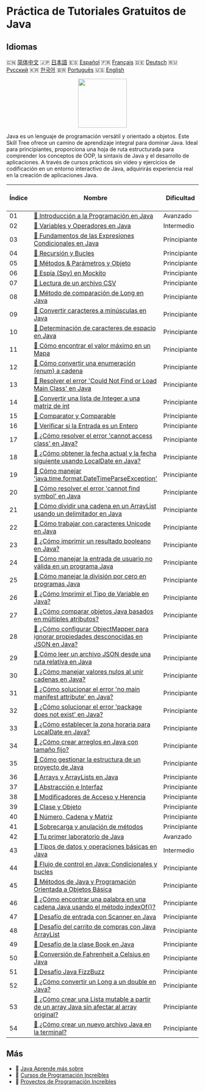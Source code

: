 # Práctica de Tutoriales Gratuitos de Java

## Idiomas

🇨🇳 [简体中文](README_zh.md) 🇯🇵 [日本語](README_ja.md) 🇪🇸 [Español](README_es.md) 🇫🇷 [Français](README_fr.md) 🇩🇪 [Deutsch](README_de.md) 🇷🇺 [Русский](README_ru.md) 🇰🇷 [한국어](README_ko.md) 🇧🇷 [Português](README_pt.md) 🇺🇸 [English](README.md) 

<div align="center">
<img width="128px" src="https://file.labex.io/path/vBtgM8cNsQFn.png">
</div>

Java es un lenguaje de programación versátil y orientado a objetos. Este Skill Tree ofrece un camino de aprendizaje integral para dominar Java. Ideal para principiantes, proporciona una hoja de ruta estructurada para comprender los conceptos de OOP, la sintaxis de Java y el desarrollo de aplicaciones. A través de cursos prácticos sin video y ejercicios de codificación en un entorno interactivo de Java, adquirirás experiencia real en la creación de aplicaciones Java.

|   Índice | Nombre                                                                                                                                                                                                                     | Dificultad   | Enlace del Tutorial                                                                                                                      |
|----------|----------------------------------------------------------------------------------------------------------------------------------------------------------------------------------------------------------------------------|--------------|------------------------------------------------------------------------------------------------------------------------------------------|
|       01 | [📖 Introducción a la Programación en Java](https://labex.io/es/tutorials/java-introduction-to-java-programming-178546)                                                                                                    | Avanzado     | [🔗 View](https://labex.io/es/tutorials/java-introduction-to-java-programming-178546)                                                    |
|       02 | [📖 Variables y Operadores en Java](https://labex.io/es/tutorials/java-variables-and-operators-in-java-178553)                                                                                                             | Intermedio   | [🔗 View](https://labex.io/es/tutorials/java-variables-and-operators-in-java-178553)                                                     |
|       03 | [📖 Fundamentos de las Expresiones Condicionales en Java](https://labex.io/es/tutorials/java-java-conditional-expressions-fundamentals-178545)                                                                             | Principiante | [🔗 View](https://labex.io/es/tutorials/java-java-conditional-expressions-fundamentals-178545)                                           |
|       04 | [📖 Recursión y Bucles](https://labex.io/es/tutorials/java-recursion-and-loops-178552)                                                                                                                                     | Principiante | [🔗 View](https://labex.io/es/tutorials/java-recursion-and-loops-178552)                                                                 |
|       05 | [📖 Métodos & Parámetros y Objeto](https://labex.io/es/tutorials/java-methods-parameters-and-object-178547)                                                                                                                | Principiante | [🔗 View](https://labex.io/es/tutorials/java-methods-parameters-and-object-178547)                                                       |
|       06 | [📖 Espía (Spy) en Mockito](https://labex.io/es/tutorials/java-spy-in-mockito-117989)                                                                                                                                      | Principiante | [🔗 View](https://labex.io/es/tutorials/java-spy-in-mockito-117989)                                                                      |
|       07 | [📖 Lectura de un archivo CSV](https://labex.io/es/tutorials/java-reading-a-csv-file-117982)                                                                                                                               | Principiante | [🔗 View](https://labex.io/es/tutorials/java-reading-a-csv-file-117982)                                                                  |
|       08 | [📖 Método de comparación de Long en Java](https://labex.io/es/tutorials/java-java-long-compare-method-117868)                                                                                                             | Principiante | [🔗 View](https://labex.io/es/tutorials/java-java-long-compare-method-117868)                                                            |
|       09 | [📖 Convertir caracteres a minúsculas en Java](https://labex.io/es/tutorials/java-convert-character-to-lowercase-in-java-117580)                                                                                           | Principiante | [🔗 View](https://labex.io/es/tutorials/java-convert-character-to-lowercase-in-java-117580)                                              |
|       10 | [📖 Determinación de caracteres de espacio en Java](https://labex.io/es/tutorials/java-determining-space-characters-in-java-117547)                                                                                        | Principiante | [🔗 View](https://labex.io/es/tutorials/java-determining-space-characters-in-java-117547)                                                |
|       11 | [📖 Cómo encontrar el valor máximo en un Mapa](https://labex.io/es/tutorials/java-how-to-find-maximum-value-map-117436)                                                                                                    | Principiante | [🔗 View](https://labex.io/es/tutorials/java-how-to-find-maximum-value-map-117436)                                                       |
|       12 | [📖 Cómo convertir una enumeración (enum) a cadena](https://labex.io/es/tutorials/java-how-to-convert-enum-to-string-117421)                                                                                               | Principiante | [🔗 View](https://labex.io/es/tutorials/java-how-to-convert-enum-to-string-117421)                                                       |
|       13 | [📖 Resolver el error 'Could Not Find or Load Main Class' en Java](https://labex.io/es/tutorials/java-resolving-could-not-find-or-load-main-class-error-in-java-117401)                                                    | Principiante | [🔗 View](https://labex.io/es/tutorials/java-resolving-could-not-find-or-load-main-class-error-in-java-117401)                           |
|       14 | [📖 Convertir una lista de Integer a una matriz de int](https://labex.io/es/tutorials/java-convert-integer-list-to-int-array-117397)                                                                                       | Principiante | [🔗 View](https://labex.io/es/tutorials/java-convert-integer-list-to-int-array-117397)                                                   |
|       15 | [📖 Comparator y Comparable](https://labex.io/es/tutorials/java-comparator-and-comparable-117394)                                                                                                                          | Principiante | [🔗 View](https://labex.io/es/tutorials/java-comparator-and-comparable-117394)                                                           |
|       16 | [📖 Verificar si la Entrada es un Entero](https://labex.io/es/tutorials/java-check-if-input-is-integer-117391)                                                                                                             | Principiante | [🔗 View](https://labex.io/es/tutorials/java-check-if-input-is-integer-117391)                                                           |
|       17 | [📖 ¿Cómo resolver el error 'cannot access class' en Java?](https://labex.io/es/tutorials/java-how-to-resolve-cannot-access-class-error-417323)                                                                            | Principiante | [🔗 View](https://labex.io/es/tutorials/java-how-to-resolve-cannot-access-class-error-417323)                                            |
|       18 | [📖 ¿Cómo obtener la fecha actual y la fecha siguiente usando LocalDate en Java?](https://labex.io/es/tutorials/java-how-to-get-the-current-date-and-next-date-using-localdate-in-java-414036)                             | Principiante | [🔗 View](https://labex.io/es/tutorials/java-how-to-get-the-current-date-and-next-date-using-localdate-in-java-414036)                   |
|       19 | [📖 Cómo manejar 'java.time.format.DateTimeParseException'](https://labex.io/es/tutorials/java-how-to-handle-java-time-format-datetimeparseexception-417320)                                                               | Principiante | [🔗 View](https://labex.io/es/tutorials/java-how-to-handle-java-time-format-datetimeparseexception-417320)                               |
|       20 | [📖 Cómo resolver el error 'cannot find symbol' en Java](https://labex.io/es/tutorials/java-how-to-resolve-cannot-find-symbol-error-in-java-415709)                                                                        | Principiante | [🔗 View](https://labex.io/es/tutorials/java-how-to-resolve-cannot-find-symbol-error-in-java-415709)                                     |
|       21 | [📖 Cómo dividir una cadena en un ArrayList usando un delimitador en Java](https://labex.io/es/tutorials/java-how-to-split-a-string-into-an-arraylist-using-a-delimiter-in-java-415655)                                    | Principiante | [🔗 View](https://labex.io/es/tutorials/java-how-to-split-a-string-into-an-arraylist-using-a-delimiter-in-java-415655)                   |
|       22 | [📖 Cómo trabajar con caracteres Unicode en Java](https://labex.io/es/tutorials/java-how-to-work-with-unicode-characters-in-java-414959)                                                                                   | Principiante | [🔗 View](https://labex.io/es/tutorials/java-how-to-work-with-unicode-characters-in-java-414959)                                         |
|       23 | [📖 ¿Cómo imprimir un resultado booleano en Java?](https://labex.io/es/tutorials/java-how-to-print-a-java-boolean-result-414108)                                                                                           | Principiante | [🔗 View](https://labex.io/es/tutorials/java-how-to-print-a-java-boolean-result-414108)                                                  |
|       24 | [📖 Cómo manejar la entrada de usuario no válida en un programa Java](https://labex.io/es/tutorials/java-how-to-handle-invalid-user-input-in-a-java-program-414054)                                                        | Principiante | [🔗 View](https://labex.io/es/tutorials/java-how-to-handle-invalid-user-input-in-a-java-program-414054)                                  |
|       25 | [📖 Cómo manejar la división por cero en programas Java](https://labex.io/es/tutorials/java-how-to-handle-division-by-zero-in-java-programs-414047)                                                                        | Principiante | [🔗 View](https://labex.io/es/tutorials/java-how-to-handle-division-by-zero-in-java-programs-414047)                                     |
|       26 | [📖 ¿Cómo Imprimir el Tipo de Variable en Java?](https://labex.io/es/tutorials/java-how-to-print-variable-type-in-java-421459)                                                                                             | Principiante | [🔗 View](https://labex.io/es/tutorials/java-how-to-print-variable-type-in-java-421459)                                                  |
|       27 | [📖 ¿Cómo comparar objetos Java basados en múltiples atributos?](https://labex.io/es/tutorials/java-how-to-compare-java-objects-based-on-multiple-attributes-417392)                                                       | Principiante | [🔗 View](https://labex.io/es/tutorials/java-how-to-compare-java-objects-based-on-multiple-attributes-417392)                            |
|       28 | [📖 ¿Cómo configurar ObjectMapper para ignorar propiedades desconocidas en JSON en Java?](https://labex.io/es/tutorials/java-how-to-configure-objectmapper-to-ignore-unknown-properties-in-json-in-java-417583)            | Principiante | [🔗 View](https://labex.io/es/tutorials/java-how-to-configure-objectmapper-to-ignore-unknown-properties-in-json-in-java-417583)          |
|       29 | [📖 Cómo leer un archivo JSON desde una ruta relativa en Java](https://labex.io/es/tutorials/java-how-to-read-json-file-from-relative-path-in-java-417587)                                                                 | Principiante | [🔗 View](https://labex.io/es/tutorials/java-how-to-read-json-file-from-relative-path-in-java-417587)                                    |
|       30 | [📖 ¿Cómo manejar valores nulos al unir cadenas en Java?](https://labex.io/es/tutorials/java-how-to-handle-null-values-when-joining-java-strings-417590)                                                                   | Principiante | [🔗 View](https://labex.io/es/tutorials/java-how-to-handle-null-values-when-joining-java-strings-417590)                                 |
|       31 | [📖 ¿Cómo solucionar el error 'no main manifest attribute' en Java?](https://labex.io/es/tutorials/java-how-to-fix-no-main-manifest-attribute-error-in-java-417707)                                                        | Principiante | [🔗 View](https://labex.io/es/tutorials/java-how-to-fix-no-main-manifest-attribute-error-in-java-417707)                                 |
|       32 | [📖 ¿Cómo solucionar el error 'package does not exist' en Java?](https://labex.io/es/tutorials/java-how-to-fix-package-does-not-exist-error-in-java-417708)                                                                | Principiante | [🔗 View](https://labex.io/es/tutorials/java-how-to-fix-package-does-not-exist-error-in-java-417708)                                     |
|       33 | [📖 ¿Cómo establecer la zona horaria para LocalDate en Java?](https://labex.io/es/tutorials/java-how-to-set-time-zone-for-localdate-in-java-417752)                                                                        | Principiante | [🔗 View](https://labex.io/es/tutorials/java-how-to-set-time-zone-for-localdate-in-java-417752)                                          |
|       34 | [📖 ¿Cómo crear arreglos en Java con tamaño fijo?](https://labex.io/es/tutorials/java-how-to-create-java-arrays-with-fixed-size-418028)                                                                                    | Principiante | [🔗 View](https://labex.io/es/tutorials/java-how-to-create-java-arrays-with-fixed-size-418028)                                           |
|       35 | [📖 Cómo gestionar la estructura de un proyecto de Java](https://labex.io/es/tutorials/java-how-to-manage-java-project-structure-419476)                                                                                   | Principiante | [🔗 View](https://labex.io/es/tutorials/java-how-to-manage-java-project-structure-419476)                                                |
|       36 | [📖 Arrays y ArrayLists en Java](https://labex.io/es/tutorials/java-java-arrays-and-arraylists-413820)                                                                                                                     | Principiante | [🔗 View](https://labex.io/es/tutorials/java-java-arrays-and-arraylists-413820)                                                          |
|       37 | [📖 Abstracción e Interfaz](https://labex.io/es/tutorials/java-abstraction-and-interface-178542)                                                                                                                           | Principiante | [🔗 View](https://labex.io/es/tutorials/java-abstraction-and-interface-178542)                                                           |
|       38 | [📖 Modificadores de Acceso y Herencia](https://labex.io/es/tutorials/java-access-modifiers-and-inheritance-178543)                                                                                                        | Principiante | [🔗 View](https://labex.io/es/tutorials/java-access-modifiers-and-inheritance-178543)                                                    |
|       39 | [📖 Clase y Objeto](https://labex.io/es/tutorials/java-class-and-object-178544)                                                                                                                                            | Principiante | [🔗 View](https://labex.io/es/tutorials/java-class-and-object-178544)                                                                    |
|       40 | [📖 Número, Cadena y Matriz](https://labex.io/es/tutorials/java-number-string-and-array-178548)                                                                                                                            | Principiante | [🔗 View](https://labex.io/es/tutorials/java-number-string-and-array-178548)                                                             |
|       41 | [📖 Sobrecarga y anulación de métodos](https://labex.io/es/tutorials/java-overloading-and-overriding-178549)                                                                                                               | Principiante | [🔗 View](https://labex.io/es/tutorials/java-overloading-and-overriding-178549)                                                          |
|       42 | [📖 Tu primer laboratorio de Java](https://labex.io/es/tutorials/java-your-first-java-lab-411751)                                                                                                                          | Avanzado     | [🔗 View](https://labex.io/es/tutorials/java-your-first-java-lab-411751)                                                                 |
|       43 | [📖 Tipos de datos y operaciones básicas en Java](https://labex.io/es/tutorials/java-java-data-types-and-basic-operations-413744)                                                                                          | Intermedio   | [🔗 View](https://labex.io/es/tutorials/java-java-data-types-and-basic-operations-413744)                                                |
|       44 | [📖 Flujo de control en Java: Condicionales y bucles](https://labex.io/es/tutorials/java-java-control-flow-conditionals-and-loops-413751)                                                                                  | Principiante | [🔗 View](https://labex.io/es/tutorials/java-java-control-flow-conditionals-and-loops-413751)                                            |
|       45 | [📖 Métodos de Java y Programación Orientada a Objetos Básica](https://labex.io/es/tutorials/java-java-methods-and-basic-object-oriented-programming-413809)                                                               | Principiante | [🔗 View](https://labex.io/es/tutorials/java-java-methods-and-basic-object-oriented-programming-413809)                                  |
|       46 | [📖 ¿Cómo encontrar una palabra en una cadena Java usando el método indexOf()?](https://labex.io/es/tutorials/java-how-to-find-a-word-in-a-java-string-using-the-indexof-method-414025)                                    | Principiante | [🔗 View](https://labex.io/es/tutorials/java-how-to-find-a-word-in-a-java-string-using-the-indexof-method-414025)                        |
|       47 | [📖 Desafío de entrada con Scanner en Java](https://labex.io/es/tutorials/java-java-scanner-input-challenge-413835)                                                                                                        | Principiante | [🔗 View](https://labex.io/es/tutorials/java-java-scanner-input-challenge-413835)                                                        |
|       48 | [📖 Desafío del carrito de compras con Java ArrayList](https://labex.io/es/tutorials/java-java-arraylist-shopping-cart-challenge-413849)                                                                                   | Principiante | [🔗 View](https://labex.io/es/tutorials/java-java-arraylist-shopping-cart-challenge-413849)                                              |
|       49 | [📖 Desafío de la clase Book en Java](https://labex.io/es/tutorials/java-java-book-class-challenge-413850)                                                                                                                 | Principiante | [🔗 View](https://labex.io/es/tutorials/java-java-book-class-challenge-413850)                                                           |
|       50 | [📖 Conversión de Fahrenheit a Celsius en Java](https://labex.io/es/tutorials/java-java-fahrenheit-to-celsius-conversion-413851)                                                                                           | Principiante | [🔗 View](https://labex.io/es/tutorials/java-java-fahrenheit-to-celsius-conversion-413851)                                               |
|       51 | [📖 Desafío Java FizzBuzz](https://labex.io/es/tutorials/java-java-fizzbuzz-challenge-413852)                                                                                                                              | Principiante | [🔗 View](https://labex.io/es/tutorials/java-java-fizzbuzz-challenge-413852)                                                             |
|       52 | [📖 ¿Cómo convertir un Long a un double en Java?](https://labex.io/es/tutorials/java-how-to-convert-a-long-to-a-double-in-java-413969)                                                                                     | Principiante | [🔗 View](https://labex.io/es/tutorials/java-how-to-convert-a-long-to-a-double-in-java-413969)                                           |
|       53 | [📖 ¿Cómo crear una Lista mutable a partir de un array Java sin afectar al array original?](https://labex.io/es/tutorials/java-how-to-create-a-mutable-list-from-a-java-array-without-affecting-the-original-array-413983) | Principiante | [🔗 View](https://labex.io/es/tutorials/java-how-to-create-a-mutable-list-from-a-java-array-without-affecting-the-original-array-413983) |
|       54 | [📖 ¿Cómo crear un nuevo archivo Java en la terminal?](https://labex.io/es/tutorials/java-how-to-create-a-new-java-file-in-the-terminal-413984)                                                                            | Principiante | [🔗 View](https://labex.io/es/tutorials/java-how-to-create-a-new-java-file-in-the-terminal-413984)                                       |

## Más

- 🔗 [Java Aprende más sobre](https://labex.io/es/skilltrees/java)
- 🔗 [Cursos de Programación Increíbles](https://github.com/labex-labs/awesome-programming-courses)
- 🔗 [Proyectos de Programación Increíbles](https://github.com/labex-labs/awesome-programming-projects)

